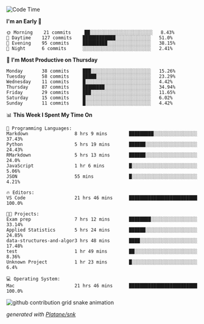 <!--START_SECTION:waka-->
![Code Time](http://img.shields.io/badge/Code%20Time-0-blue)

**I'm an Early 🐤** 

```text
🌞 Morning    21 commits     ██░░░░░░░░░░░░░░░░░░░░░░░   8.43% 
🌆 Daytime    127 commits    ████████████░░░░░░░░░░░░░   51.0% 
🌃 Evening    95 commits     █████████░░░░░░░░░░░░░░░░   38.15% 
🌙 Night      6 commits      ░░░░░░░░░░░░░░░░░░░░░░░░░   2.41%

```
📅 **I'm Most Productive on Thursday** 

```text
Monday       38 commits     ███░░░░░░░░░░░░░░░░░░░░░░   15.26% 
Tuesday      58 commits     █████░░░░░░░░░░░░░░░░░░░░   23.29% 
Wednesday    11 commits     █░░░░░░░░░░░░░░░░░░░░░░░░   4.42% 
Thursday     87 commits     ████████░░░░░░░░░░░░░░░░░   34.94% 
Friday       29 commits     ███░░░░░░░░░░░░░░░░░░░░░░   11.65% 
Saturday     15 commits     █░░░░░░░░░░░░░░░░░░░░░░░░   6.02% 
Sunday       11 commits     █░░░░░░░░░░░░░░░░░░░░░░░░   4.42%

```


📊 **This Week I Spent My Time On** 

```text
💬 Programming Languages: 
Markdown                 8 hrs 9 mins        █████████░░░░░░░░░░░░░░░░   37.43% 
Python                   5 hrs 19 mins       ██████░░░░░░░░░░░░░░░░░░░   24.43% 
RMarkdown                5 hrs 13 mins       ██████░░░░░░░░░░░░░░░░░░░   24.0% 
JavaScript               1 hr 6 mins         █░░░░░░░░░░░░░░░░░░░░░░░░   5.06% 
JSON                     55 mins             █░░░░░░░░░░░░░░░░░░░░░░░░   4.21%

🔥 Editors: 
VS Code                  21 hrs 46 mins      █████████████████████████   100.0%

🐱‍💻 Projects: 
Exam prep                7 hrs 12 mins       ████████░░░░░░░░░░░░░░░░░   33.14% 
Applied Statistics       5 hrs 24 mins       ██████░░░░░░░░░░░░░░░░░░░   24.85% 
data-structures-and-algor3 hrs 48 mins       ████░░░░░░░░░░░░░░░░░░░░░   17.48% 
test                     1 hr 49 mins        ██░░░░░░░░░░░░░░░░░░░░░░░   8.36% 
Unknown Project          1 hr 23 mins        █░░░░░░░░░░░░░░░░░░░░░░░░   6.4%

💻 Operating System: 
Mac                      21 hrs 46 mins      █████████████████████████   100.0%

```


<!--END_SECTION:waka-->


<!--Snake Game-->
![github contribution grid snake animation](https://raw.githubusercontent.com/viggo-gascou/viggo-gascou/output/github-contribution-grid-snake.svg)

_generated with [Platane/snk](https://github.com/Platane/snk)_
<!--Snake Game-->

